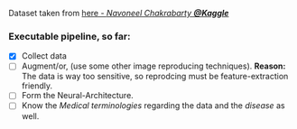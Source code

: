 Dataset taken from [here - *Navoneel Chakrabarty **@Kaggle***](https://www.kaggle.com/datasets/navoneel/brain-mri-images-for-brain-tumor-detection) 

### Executable pipeline, so far:
- [x] Collect data
- [ ] Augment/or, (use some other image reproducing techniques). **Reason:** The data is way too sensitive, so reprodcing must be feature-extraction friendly.
- [ ] Form the Neural-Architecture.
- [ ] Know the *Medical terminologies* regarding the data and the *disease* as well.
